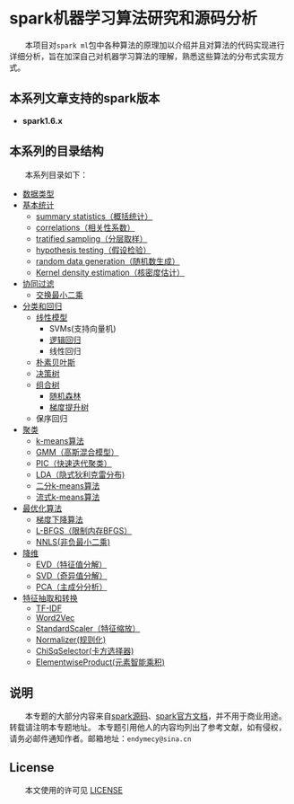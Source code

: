 # spark机器学习算法研究和源码分析

&emsp;&emsp;本项目对`spark ml`包中各种算法的原理加以介绍并且对算法的代码实现进行详细分析，旨在加深自己对机器学习算法的理解，熟悉这些算法的分布式实现方式。

## 本系列文章支持的spark版本

- **spark1.6.x**

## 本系列的目录结构

&emsp;&emsp;本系列目录如下：
* [数据类型](数据类型/data-type.md)
* [基本统计](基本统计/summary-statistics.md)
    * [summary statistics（概括统计）](基本统计/summary-statistics.md)
    * [correlations（相关性系数）](基本统计/correlations.md)
    * [tratified sampling（分层取样）](基本统计/tratified-sampling.md)
    * [hypothesis testing（假设检验）](基本统计/hypothesis-testing.md)
    * [random data generation（随机数生成）](基本统计/random-data-generation.md)
    * [Kernel density estimation（核密度估计）](基本统计/kernel-density-estimation.md)
* [协同过滤](推荐/交换最小二乘/ALS.md)
    * [交换最小二乘](推荐/交换最小二乘/ALS.md)
* [分类和回归](分类和回归/readme.md)
    * [线性模型](分类和回归/线性模型/readme.md)
        * SVMs(支持向量机)
        * [逻辑回归](分类和回归/线性模型/逻辑回归/logic-regression.md)
        * 线性回归
    * [朴素贝叶斯](分类和回归/朴素贝叶斯/nb.md)
    * [决策树](分类和回归/决策树/decision-tree.md)
    * [组合树](分类和回归/组合树/随机森林/random-forests.md)
        * [随机森林](分类和回归/组合树/随机森林/random-forests.md)
        * [梯度提升树](分类和回归/组合树/梯度提升树/gbts.md)
    * 保序回归
* [聚类](聚类/readme.md)
    * [k-means算法](聚类/k-means/k-means.md)
    * [GMM（高斯混合模型）](聚类/gaussian-mixture/gaussian-mixture.md)
    * [PIC（快速迭代聚类）](聚类/PIC/pic.md)
    * [LDA（隐式狄利克雷分布)](聚类/LDA/lda.md)
    * [二分k-means算法](聚类/bis-k-means/bisecting-k-means.md)
    * [流式k-means算法](聚类/streaming-k-means/streaming-k-means.md)
* [最优化算法](最优化算法/梯度下降/gradient-descent.md)
    * [梯度下降算法](最优化算法/梯度下降/gradient-descent.md)
    * [L-BFGS（限制内存BFGS）](最优化算法/L-BFGS/lbfgs.md)
    * [NNLS(非负最小二乘)](最优化算法/非负最小二乘/NNLS.md)
* [降维](降维/SVD/svd.md)
    * [EVD（特征值分解）](降维/EVD/evd.md)
    * [SVD（奇异值分解）](降维/SVD/svd.md)
    * [PCA（主成分分析）](降维/PCA/pca.md)
* [特征抽取和转换](特征抽取和转换/TF-IDF.md)
    * [TF-IDF](特征抽取和转换/TF-IDF.md)
    * [Word2Vec](特征抽取和转换/Word2Vector.md)
    * [StandardScaler（特征缩放）](特征抽取和转换/StandardScaler.md)
    * [Normalizer(规则化)](特征抽取和转换/normalizer.md)
    * [ChiSqSelector(卡方选择器)](特征抽取和转换/chi-square-selector.md)
    * [ElementwiseProduct(元素智能乘积)](特征抽取和转换/element-wise-product.md)
    
## 说明

&emsp;&emsp;本专题的大部分内容来自[spark源码](https://github.com/apache/spark)、[spark官方文档](https://spark.apache.org/docs/latest)，并不用于商业用途。转载请注明本专题地址。
本专题引用他人的内容均列出了参考文献，如有侵权，请务必邮件通知作者。邮箱地址：`endymecy@sina.cn`
    
## License

&emsp;&emsp;本文使用的许可见 [LICENSE](LICENSE)